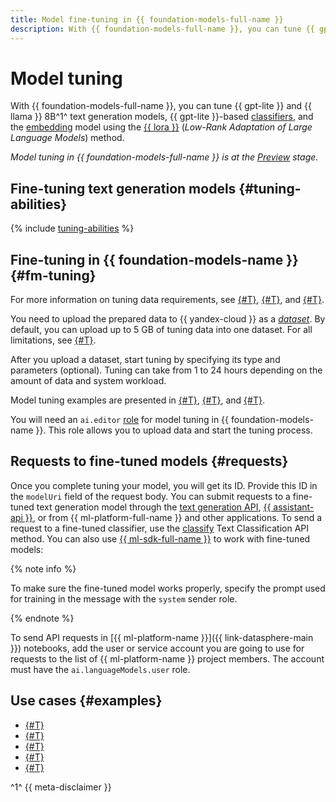 ```yaml
---
title: Model fine-tuning in {{ foundation-models-full-name }}
description: With {{ foundation-models-full-name }}, you can tune {{ gpt-lite }} and {{ llama }} 8B text generation models and {{ gpt-lite }}-based classifiers using the {{ lora }} method.
---
```


# Model tuning

With {{ foundation-models-full-name }}, you can tune {{ gpt-lite }} and {{ llama }} 8B^1^ text generation models, {{ gpt-lite }}-based [classifiers](../classifier/index.md), and the [embedding](../embeddings.md) model using the [{{ lora }}](https://arxiv.org/abs/2106.09685) (_Low-Rank Adaptation of Large Language Models_) method.

_Model tuning in {{ foundation-models-full-name }} is at the [Preview](../../../overview/concepts/launch-stages.md) stage._

## Fine-tuning text generation models {#tuning-abilities}

{% include [tuning-abilities](../../../_includes/ai-studio/yandexgpt/tuning-abilities.md) %}


## Fine-tuning in {{ foundation-models-name }} {#fm-tuning}

For more information on tuning data requirements, see [{#T}](../resources/dataset.md#generating), [{#T}](../resources/dataset.md#classifier), and [{#T}](../resources/dataset.md#embeddings).

You need to upload the prepared data to {{ yandex-cloud }} as a [_dataset_](../resources/dataset.md). By default, you can upload up to 5 GB of tuning data into one dataset. For all limitations, see [{#T}](../limits.md).

After you upload a dataset, start tuning by specifying its type and parameters (optional). Tuning can take from 1 to 24 hours depending on the amount of data and system workload.

Model tuning examples are presented in [{#T}](../../operations/tuning/create.md), [{#T}](../../operations/tuning/tune-classifiers.md), and [{#T}](../../operations/tuning/create-embeddings.md).

You will need an `ai.editor` [role](../../security/index.md) for model tuning in {{ foundation-models-name }}. This role allows you to upload data and start the tuning process.

## Requests to fine-tuned models {#requests}

Once you complete tuning your model, you will get its ID. Provide this ID in the `modelUri` field of the request body. You can submit requests to a fine-tuned text generation model through the [text generation API](../../text-generation/api-ref/index.md), [{{ assistant-api }}](../../assistants/api-ref/grpc/Assistant/index.md), or from {{ ml-platform-full-name }} and other applications. To send a request to a fine-tuned classifier, use the [classify](../../text-classification/api-ref/TextClassification/classify.md) Text Classification API method. You can also use [{{ ml-sdk-full-name }}](../../sdk/index.md) to work with fine-tuned models: 

{% note info %}

To make sure the fine-tuned model works properly, specify the prompt used for training in the message with the `system` sender role.

{% endnote %}

To send API requests in [{{ ml-platform-name }}]({{ link-datasphere-main }}) notebooks, add the user or service account you are going to use for requests to the list of {{ ml-platform-name }} project members. The account must have the `ai.languageModels.user` role.

## Use cases {#examples}

* [{#T}](../../operations/tuning/create.md)
* [{#T}](../../operations/tuning/tune-classifiers.md)
* [{#T}](../../tutorials/models-fine-tuning.md)
* [{#T}](../../operations/resources/create-dataset-gpt.md)
* [{#T}](../../operations/resources/create-dataset-classifier.md)


^1^ {{ meta-disclaimer }}